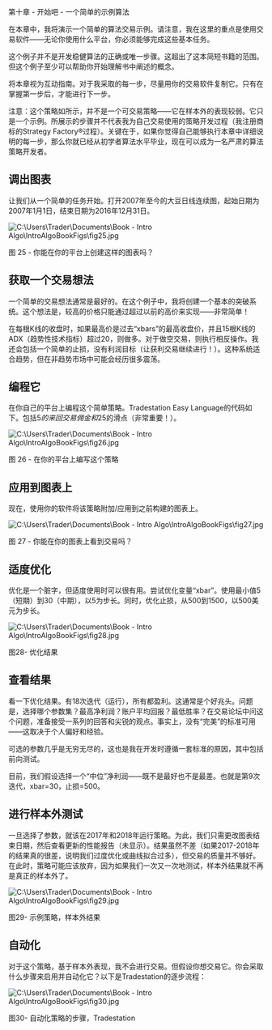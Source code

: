 第十章 - 开始吧 - 一个简单的示例算法

在本章中，我将演示一个简单的算法交易示例。请注意，我在这里的重点是使用交易软件——无论你使用什么平台，你必须能够完成这些基本任务。

这个例子并不是开发稳健算法的正确或唯一步骤。这超出了这本简短书籍的范围。但这个例子至少可以帮助你开始理解书中阐述的概念。

将本章视为互动指南。对于我采取的每一步，尽量用你的交易软件复制它。只有在掌握第一步后，才能进行下一步。

注意：这个策略如所示，并不是一个可交易策略——它在样本外的表现较弱。它只是一个示例。所展示的步骤并不代表我为自己交易使用的策略开发过程（我注册商标的Strategy Factory®过程）。关键在于，如果你觉得自己能够执行本章中详细说明的每一步，那么你就已经从初学者算法水平毕业，现在可以成为一名严肃的算法策略开发者。

## 调出图表

让我们从一个简单的任务开始。打开2007年至今的大豆日线连续图，起始日期为2007年1月1日，结束日期为2016年12月31日。

![C:\Users\Trader\Documents\Book - Intro Algo\IntroAlgoBookFigs\fig25.jpg](../images/00026.jpeg)

图 25 - 你能在你的平台上创建这样的图表吗？

## 获取一个交易想法

一个简单的交易想法通常是最好的。在这个例子中，我将创建一个基本的突破系统。这个想法是，较高的价格只能通过超过以前的高价来实现——非常简单！

在每根K线的收盘时，如果最高价是过去“xbars”的最高收盘价，并且15根K线的ADX（趋势性技术指标）超过20，则做多。对于做空交易，则执行相反操作。我还会包括一个简单的止损，没有利润目标（让获利交易继续进行！）。这种系统适合趋势，但在非趋势市场中可能会经历很多震荡。

## 编程它

在你自己的平台上编程这个简单策略。Tradestation Easy Language的代码如下。包括$5的来回交易佣金和$25的滑点（非常重要！）。

![C:\Users\Trader\Documents\Book - Intro Algo\IntroAlgoBookFigs\fig26.jpg](../images/00027.jpeg)

图 26 - 在你的平台上编写这个策略

## 应用到图表上

现在，使用你的软件将该策略附加/应用到之前构建的图表上。

![C:\Users\Trader\Documents\Book - Intro Algo\IntroAlgoBookFigs\fig27.jpg](../images/00028.jpeg)

图 27 - 你能在你的图表上看到交易吗？

## 适度优化

优化是一个脏字，但适度使用时可以很有用。尝试优化变量“xbar”。使用最小值5（短期）到30（中期），以5为步长。同时，优化止损，从500到1500，以500美元为步长。

![C:\Users\Trader\Documents\Book - Intro Algo\IntroAlgoBookFigs\fig28.jpg](../images/00029.jpeg)

图28- 优化结果

## 查看结果

看一下优化结果。有18次迭代（运行），所有都盈利。这通常是个好兆头。问题是，选择哪个参数集？最高净利润？账户平均回报？最低胜率？在交易论坛中问这个问题，准备接受一系列的回答和尖锐的观点。事实上，没有“完美”的标准可用——这取决于个人偏好和经验。

可选的参数几乎是无穷无尽的，这也是我在开发时遵循一套标准的原因，其中包括前向测试。

目前，我们假设选择一个“中位”净利润——既不是最好也不是最差。也就是第9次迭代，xbar=30，止损=500。

## 进行样本外测试

一旦选择了参数，就该在2017年和2018年运行策略。为此，我们只需更改图表结束日期，然后查看更新的性能报告（未显示）。结果虽然不差（如果2017-2018年的结果真的很差，说明我们过度优化或曲线拟合过多），但交易的质量并不够好。在此时，策略可能应该放弃，因为如果我们一次又一次地测试，样本外结果就不再是真正的样本外了。

![C:\Users\Trader\Documents\Book - Intro Algo\IntroAlgoBookFigs\fig29.jpg](../images/00030.jpeg)

图29- 示例策略，样本外结果

## 自动化

对于这个策略，基于样本外表现，我不会进行交易。但假设你想交易它。你会采取什么步骤来启用并自动化它？以下是Tradestation的逐步流程：

![C:\Users\Trader\Documents\Book - Intro Algo\IntroAlgoBookFigs\fig30.jpg](../images/00031.jpeg)

图30- 自动化策略的步骤，Tradestation
